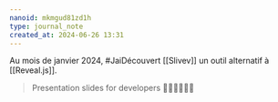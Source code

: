 ```yaml
---
nanoid: mkmgud81zd1h
type: journal_note
created_at: 2024-06-26 13:31
---
```

Au mois de janvier 2024, #JaiDécouvert [[Slivev]] un outil alternatif à [[Reveal.js]].

>  Presentation slides for developers 🧑‍💻👩‍💻👨‍💻 
